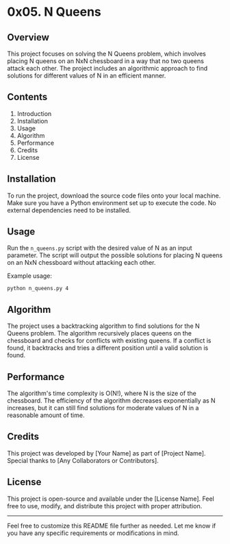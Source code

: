 # 0x05. N Queens

## Overview
This project focuses on solving the N Queens problem, which involves placing N queens on an NxN chessboard in a way that no two queens attack each other. The project includes an algorithmic approach to find solutions for different values of N in an efficient manner.

## Contents
1. Introduction
2. Installation
3. Usage
4. Algorithm
5. Performance
6. Credits
7. License

## Installation
To run the project, download the source code files onto your local machine. Make sure you have a Python environment set up to execute the code. No external dependencies need to be installed.

## Usage
Run the `n_queens.py` script with the desired value of N as an input parameter. The script will output the possible solutions for placing N queens on an NxN chessboard without attacking each other.

Example usage:
```
python n_queens.py 4
```

## Algorithm
The project uses a backtracking algorithm to find solutions for the N Queens problem. The algorithm recursively places queens on the chessboard and checks for conflicts with existing queens. If a conflict is found, it backtracks and tries a different position until a valid solution is found.

## Performance
The algorithm's time complexity is O(N!), where N is the size of the chessboard. The efficiency of the algorithm decreases exponentially as N increases, but it can still find solutions for moderate values of N in a reasonable amount of time.

## Credits
This project was developed by [Your Name] as part of [Project Name]. Special thanks to [Any Collaborators or Contributors].

## License
This project is open-source and available under the [License Name]. Feel free to use, modify, and distribute this project with proper attribution.

---
Feel free to customize this README file further as needed. Let me know if you have any specific requirements or modifications in mind.